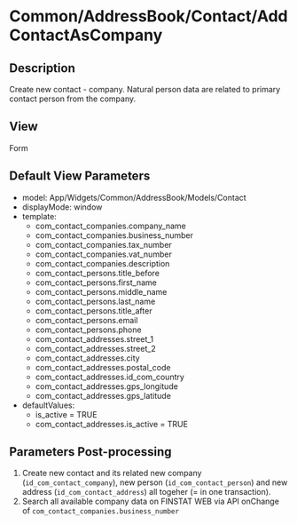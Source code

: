 # Common/AddressBook/Contact/AddContactAsCompany

## Description

Create new contact - company. Natural person data are related to primary contact person from the company.

## View

Form

## Default View Parameters

* model: App/Widgets/Common/AddressBook/Models/Contact
* displayMode: window
* template:
  * com_contact_companies.company_name
  * com_contact_companies.business_number
  * com_contact_companies.tax_number
  * com_contact_companies.vat_number
  * com_contact_companies.description
  * com_contact_persons.title_before
  * com_contact_persons.first_name
  * com_contact_persons.middle_name
  * com_contact_persons.last_name
  * com_contact_persons.title_after
  * com_contact_persons.email
  * com_contact_persons.phone
  * com_contact_addresses.street_1
  * com_contact_addresses.street_2
  * com_contact_addresses.city
  * com_contact_addresses.postal_code
  * com_contact_addresses.id_com_country
  * com_contact_addresses.gps_longitude
  * com_contact_addresses.gps_latitude
* defaultValues:
  * is_active = TRUE
  * com_contact_addresses.is_active = TRUE

## Parameters Post-processing

  1. Create new contact and its related new company (`id_com_contact_company`), new person (`id_com_contact_person`) and new address (`id_com_contact_address`) all togeher (= in one transaction).
  2. Search all available company data on FINSTAT WEB via API onChange of `com_contact_companies.business_number`
